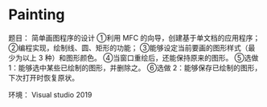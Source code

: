 # Painting
题目：
简单画图程序的设计
①利用 MFC 的向导，创建基于单文档的应用程序；
②编程实现，绘制线、圆、矩形的功能；
③能够设定当前要画的图形样式（最少为以上 3 种）和图形颜色。
④当窗口重绘后，还能保持原来的图形。
⑤选做 1：能够选中某些已绘制的图形，并删除之。
⑥选做 2：能够保存已绘制的图形，下次打开时恢复原状。

环境：
Visual studio 2019
